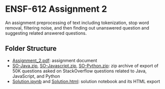 # ENSF-612 Assignment 2

An assignment preprocessing of text including tokenization, stop word removal, filtering noise, and then finding out unanswered question and suggesting related answered questions.

## Folder Structure

- [Assignment_2.pdf](Assignment_2.pdf): assignment document
- [SO-Java.zip](SO-Java.zip), [SO-Javascript.zip](SO-Javascript.zip), [SO-Python.zip](SO-Python.zip): zip archive of export of 50K questions asked on StackOverflow questions related to Java, JavaScript, and Python
- [Solution.ipynb](Solution.ipynb) and [Solution.html](Solution.html): solution notebook and its HTML export
